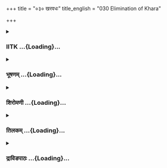 +++
title = "०३० खरवधः"
title_english = "030 Elimination of Khara"

+++
<div caption="श्रीराम-हरिसीताराममूर्ति-घनपाठिभ्यां वचनम्" class="audioEmbed" src="https://archive.org/download/Ramayana-recitation-Sriram-harisItArAmamUrti-Ghanapaati-v2/Kanda_3/Kanda_3_ARK-030-Kharasya_Vadhaha.mp3"></div>

<div class="js_include collapsed" newlevelforh1="3" title="IITK" unfilled url="/purANam/rAmAyaNam/audIchya-pAThaH/iitk/3_araNyakANDam/03-raxo-hatyA/030_kharavadhaH.md">
<details><summary><h3>IITK ...{Loading}...</h3></summary>

Khara's death in the hands of Rama-- gods and charanas praise him offer
prayers-- Lakshmana and Sita come out of the cave.



#### श्लोकः
##### मूलम्
भित्त्वा तु तां गदां बाणै राघवो धर्मवत्सलः।  
स्मयमानः खरं वाक्यं संरब्धमिदमब्रवीत्॥3.30.1॥

##### शब्दार्थः
धर्मवत्सलः fond of dharma, राघवः Rama, तां गदाम् that mace, बाणैः by arrows, भित्त्वा after breaking into pieces, स्मयमानः smiling, संरब्धम् confused, खरम् Khara, इदं वाक्यम् these  words, अब्रवीत् spoke.

##### आङ्ग्लानुवादः
Rama, fond of dharma, broke into pieces Khara's mace with his arrows, and smiling at bewildered Khara, saidः



#### श्लोकः
##### मूलम्
एतत्ते बलसर्वस्वं दर्शितं राक्षसाधम।  
शक्तिहीनतरो मत्तो वृथा त्वमवगर्जसि॥3.30.2॥

##### शब्दार्थः
राक्षसाधम O lowly demon, ते your, एतत् this, बलसर्वस्वम् all your strength, दर्शितम् is shown, मत्तः from me, शक्तिहीनतरः inferior in strength, त्वम् you, वृथा unnecssarily, अवगर्जसि roared against.

##### आङ्ग्लानुवादः
O lowly demon, you have already exhibited all your strength. Inferior to me in energy, you are needlessly roaring.



#### श्लोकः
##### मूलम्
एषा बाणविनिर्भिन्ना गदा भूमितलं गता।  
अभिधानप्रगल्भस्य तव प्रत्ययघातिनी॥3.30.3॥

##### शब्दार्थः
एषा this, गदा mace, बाणविनिर्भिन्ना broken by arrows, अभिधानप्रगल्भस्य spoke arrogantly, तव you, प्रत्ययघातिनी that which destroyed all your confidence, भूमितलम् on the ground, गता lying.

##### आङ्ग्लानुवादः
The mace about which you boasted so much has betrayed your confidence. Shattered by my arrows it now lies on the ground.



#### श्लोकः
##### मूलम्
यत्त्वयोक्तं विनष्टानामहमश्रुप्रमार्जनम्।  
राक्षसानां करोमीति मिथ्या तदपि ते वचः॥3.30.4॥

##### शब्दार्थः
अहम् I, विनष्टानाम् of the dead, राक्षसानाम् of the demons, अश्रुप्रमार्जनम् wiping tears, करोमीति I will do, त्वया by  you, यत् whatever, उक्तम् uttered, ते by you, तत् that, वचः अपि word too, मिथ्या false.

##### आङ्ग्लानुवादः
You said you will wipe the tears of the dead demons. (Now) those words have proved false.



#### श्लोकः
##### मूलम्
नीचस्य क्षुद्रशीलस्य मिथ्यावृत्तस्य रक्षसः।  
प्राणानहं हरिष्यामि गरुत्मानमृतं यथा॥3.30.5॥

##### शब्दार्थः
नीचस्य mean, क्षुद्रशीलस्य of low behaviour, मिथ्यावृत्तस्य  of false pride, रक्षसः of the demon, प्राणान् life, अहम् I, गरुत्मान् Garuda, अमृतं यथा  like nectar, हरिष्यामि will take away.

##### आङ्ग्लानुवादः
You are mean. You have false pride. You are of low behaviour. I shall take away your life, O demon,, Just as Garuda carried off the nectar.



#### श्लोकः
##### मूलम्
अद्य ते छिन्नकण्ठस्य फेनबुद्बुदभूषितम्।  
विदारितस्य मद्बाणैर्मही पास्यति शोणितम्॥3.30.6॥

##### शब्दार्थः
अद्य now, मद्बाणैः with my darts, विदारितस्य  split open, छिन्नकण्ठस्य (of a person) whose neck is cut, ते your, फेनबुद्बुदभूषितम् adorned with bubbles and foam, शोणितम् blood, मही ground, पास्यति will drink.

##### आङ्ग्लानुवादः
Now with your throat split open by my arrows , the earth will drink your foamy blood full of bubbles.



#### श्लोकः
##### मूलम्
पांसुरूषितसर्वाङ्गस्स्रस्तन्यस्त भुजद्वयः।  
स्वप्स्यसे गां समालिङ्ग्य दुर्लभां प्रमदामिव॥3.30.7॥

##### शब्दार्थः
पांसुरूषितसर्वाङ्गः all your limbs covered with dust, स्रस्तन्यस्तभुजद्वयः with both the arms  dropped and outstretched on the ground, दुर्लभाम् difficult, प्रमदामिव like a woman, गाम् the earth, समालिङ्ग्य after embracing, स्वप्स्यसे you will sleep.

##### आङ्ग्लानुवादः
With all your limbs covered with dust, both the arms dropped down and stretched  out  on the ground, you will sleep as though hugging the earth, like embracing a rare woman.



#### श्लोकः
##### मूलम्
प्रबद्धनिद्रे शयिते त्वयि राक्षसपांसने।  
भविष्यन्तिशरण्यानां शरण्या दण्डका इमे॥3.30.8॥

##### शब्दार्थः
राक्षसपांसने lowly demon, त्वयि you, प्रबद्धनिद्रे when you attain eternal sleep, शयिते when sleeping so, इमे these, दण्डकाः Dandaka grounds, शरण्यानाम् for the sheltered, शरण्याः refuge, भविष्यन्ति will be.

##### आङ्ग्लानुवादः
When you, O vile demon, will go into eternal sleep the Dandaka grounds will provide shelter to those who deserve it here.



#### श्लोकः
##### मूलम्
जनस्थाने हतस्थाने तव राक्षस मच्छरैः।  
निर्भया विचरिष्यन्ति सर्वतो मुनयो वने॥3.30.9॥

##### शब्दार्थः
राक्षस O demon , तव your, जनस्थाने when Janasthana, मच्छरैः by my darts, हतस्थाने when the hold is destroyed, मुनयः seers, निर्भयाः without fear, सर्वत्र all over, वने in the forest, विचरिष्यन्ति will wander.

##### आङ्ग्लानुवादः
O demon, when my arrows destroy your hold over Janasthana the sages will move freely without fear all over this forest.



#### श्लोकः
##### मूलम्
अद्य विप्रसरिष्यन्ति राक्षस्यो हतबान्धवाः।  
बाष्पार्द्रवदना दीना भयादन्यभयावहाः॥3.30.10॥

##### शब्दार्थः
अन्यभयावहाः causing fear to others, राक्षस्यः the demonesses, हतबान्धवाः with slain relations, बाष्पार्द्रवदनाः faces drenched in tears, भयात् due to fear, दीनाः desperately, अद्य now, विप्रसरिष्यन्ति will move away.

##### आङ्ग्लानुवादः
Having lost all their relations, the demonesses, who were causing fear to others,will move away with faces full of tears.



#### श्लोकः
##### मूलम्
अद्य शोकरसज्ञास्ता भविष्यन्ति निरर्थकाः।  
अनुरूपकुलाः पत्न्यो यासां त्वं पतिरीदृशः॥3.30.11॥

##### शब्दार्थः
यासाम् those women, ईदृशः ruined , त्वम् you, पतिः husband, अनुरूपकुलाः born of a befitting race, ताः them, पत्न्यः wives, अद्य now, निरर्थकाः meaninglessly, शोकरसज्ञाः taste the pangs of sorrow, भविष्यन्ति will remain

##### आङ्ग्लानुवादः
Your wives, who have got a husband like you, must have been born to a befitting race. They will taste the pangs of sorrow today, for no reasons whatsoever.



#### श्लोकः
##### मूलम्
नृशंस नीच क्षुद्रात्मन्नित्यं ब्राह्मणकण्टक।  
यत्कृते शङ्कितैरग्नौ मुनिभिः पात्यते हविः॥3.30.12॥

##### शब्दार्थः
नृशंश cruel , नीच mean, क्षुद्रात्मन् a vile self, नित्यम् always, ब्राह्मणकण्टक opposing the brahmins, यत्कृते due to whom, शङ्कितैः by hesitant, मुनिभिः by seers, हविः an oblation, अग्नौ in fire, पात्यते is offered.

##### आङ्ग्लानुवादः
O cruel, mean, vile fellow, you had been always opposing the brahmins who pour oblations in fire under fear.



#### श्लोकः
##### मूलम्
तमेवमभिसंरब्धं ब्रुवाणं राघवं रणे।  
खरो निर्भर्त्सयामास रोषात्खरतरस्वरः॥3.30.13॥

##### शब्दार्थः
एवम् thus, रणे in war, अभिसंरब्धम् in a state of excitement, ब्रुवाणाम्  was speaking, तं राघवम् that Rama, रोषात् due to anger, खरतरस्वरः  in a harsher tone, खरः Khara, निर्भर्त्सयामास abused.

##### आङ्ग्लानुवादः
When Rama was thus speaking in a state of excitement in the middle of war, the choleric Khara  started abusing him in a harsher tone.



#### श्लोकः
##### मूलम्
दृढं खल्ववलिप्तोऽसि भयेष्वपि च निर्भयः।  
वाच्यावाच्यं ततो हि त्वं मृत्युवश्यो न बुध्यसे॥3.30.14॥

##### शब्दार्थः
भयेष्वपि even in the midst of fear, निर्भयः fearless, त्वम् you, दृढम् certainly, अवलिप्तः असि you are haughty, ततः then, मृत्युवश्यः under the grip of death, वाच्यावाच्यम् what  to speak and what not to speak, न बुध्यसे not knowing.

##### आङ्ग्लानुवादः
You are very haughty. When there is every cause of fear you pretend fearlessness. Being in the grip of death you do not know what to speak and what not to speak.



#### श्लोकः
##### मूलम्
कालपाशपरिक्षिप्ता भवन्ति पुरुषा हि ये।  
कार्याकार्यं न जानन्ति ते निरस्तषडिन्द्रियाः॥3.30.15॥

##### शब्दार्थः
ये पुरुषाः those men, कालपाशपरिक्षिप्ताः bound by the noose of death, भवन्ति remain, ते you, निरस्तषडिन्द्रियाः  whose six senses (five sense organs and mind)  cease to function, कार्याकार्यम् (sense of discrimination) of what to and not to do, न जानन्ति do not know.

##### आङ्ग्लानुवादः
Those bound by the noose of death, do not know what to and what not to do, as their six senses cease to function.



#### श्लोकः
##### मूलम्
एवमुक्त्वा ततो रामं संरुध्य भ्रुकुटीं ततः।  
स ददर्श महासालमविदूरे निशाचरः॥3.30.16॥  
रणे प्रहरणस्यार्थे सर्वतो ह्यवलोकयन्।

##### शब्दार्थः
सः निशाचरः  nightwalker, रामम् to Rama, एवम् in that way, उक्त्वा having spoken, ततः then, भ्रुकुटीम् eyebrows, संरुध्य drawing together in frown, रणे in war, प्रहरणस्य अर्थे for striking, सर्वतः all over, अवलोकयन् observing, अविदूरे close by, महासालम् huge sal tree, ददर्श saw.

##### आङ्ग्लानुवादः
Having said thus to Rama with a frown on his face, Khara, looking around for something to strike him with, saw a huge sal tree not very far.



#### श्लोकः
##### मूलम्
स तमुत्पाटयामास संदश्य दशनच्छदम्॥3.30.17॥  
तं समुत्क्षिप्य बाहुभ्यां विनद्य च महाबलः।  
राममुद्दिश्य चिक्षेप हतस्त्वमिति चाब्रवीत्॥3.30.18॥

##### शब्दार्थः
सः Khara, दशनच्छदम्   lower lip, संदस्य  biting, तम् that( tree), उत्पाटयामास uprooted, महाबलः mighty, तम् him, बाहुभ्याम् with arms, समुत्क्षिप्य  lifted, विनद्य shouted, रामम् उद्दिश्य targetting Rama, चिक्षेप hurled, त्वम् you, हतः  dead, इति thus, अब्रवीत् च said.

##### आङ्ग्लानुवादः
Khara, biting his lower lip, uprooted the tree , lifted it with his mighty arms, and shouting at Rama loudly hurled it at him, saying, 'You are dead'.



#### श्लोकः
##### मूलम्
तमापतन्तं बाणौघैच्छित्वा रामः प्रतापवान्।  
रोषमाहारयत्तीव्रं निहन्तुं समरे खरम्॥3.30.19॥

##### शब्दार्थः
प्रतापवान् courageous, रामः Rama, आपतन्तम् falling, तम् that, बाणौघैः with a flood of arrows, छित्त्वा having shattered, समरे in war, खरम् Khara, निहन्तुम् to put an end, तीव्रम् intensely, रोषम् anger, आहारयत् gathered.

##### आङ्ग्लानुवादः
Brave Rama shattered with a flood of arrows the tree falling over him and summoned sharp anger to end Khara in war.



#### श्लोकः
##### मूलम्
जातस्वेदस्ततो रामो रोषाद्रक्तान्तलोचनः।  
निर्भिभेद सहस्रेण बाणानां समरे खरम्॥3.30.20॥

##### शब्दार्थः
ततः then, जातस्वेदः sweating all over, रोषात् with anger, रक्तान्तलोचनः one whose  eyes turned red in the corners, रामः Rama, बाणानाम् of the arrows, सहस्रेण a thousand, समरे in war, खरम् Khara, निर्भिभेद hit.

##### आङ्ग्लानुवादः
Full of sweat and with the corners of his eyes turned red, Rama hit Khara with a thousand arrows in the encounter.



#### श्लोकः
##### मूलम्
तस्य बाणान्तराद्रक्तं बहु सुस्राव फेनिलम्।  
गिरेः प्रस्रवणस्येव तोयधारापरिस्रवः॥3.30.21॥

##### शब्दार्थः
तस्य his, फेनिलम् foamy, बहु a lot, रक्तम् blood, बाणान्तरात् by the arrows piercing, गिरेः  of the mount, प्रस्रवणस्य Prasravana's, तोयधारपरिस्रवः इव like the waterfalls from the mountain, सुस्राव came out.

##### आङ्ग्लानुवादः
With his body pierced with arrows his blood started flowing like the waterfalls flow from mount Prasravana.



#### श्लोकः
##### मूलम्
विह्वलस्सकृतो बाणैः खरो रामेण संयुगे।  
मत्तो रुधिरगन्धेन तमेवाभ्यद्रवद्द्रुतम्॥3.30.22॥

##### शब्दार्थः
संयुगे in the war, रामेण by Rama, बाणैः with arrows, विह्वलः completely struck, कृतः done, मत्तः an intoxicated one, सः खरः Khara's, रुधिरगन्धेन with the smell of blood, द्रुतम् quickly, तं राममेव on Rama also, अभ्यद्रवत् ran charging.

##### आङ्ग्लानुवादः
Completely struck by Rama's arrows, Khara, intoxicated with the smell of  blood, ran speedily charging towards Rama.



#### श्लोकः
##### मूलम्
तमापतन्तं संरब्धं कृतास्त्रो रुधिराप्लुतम्।  
अपासर्पत्प्रतिपदं किञ्चित्वरितविक्रमः॥3.30.23॥

##### शब्दार्थः
कृतास्त्रः trained in the science of arms, (रामः Rama), आपतन्तम् falling upon, रुधिराप्लुतम् drenched in blood, संरब्धम् highly agitated, तम् him, त्वरितविक्रमः picked up his valour quickly, प्रतिपदम्  step, किञ्चित् a little, अपासर्पत् moved aside.

##### आङ्ग्लानुवादः
Rama who was an adept in the science of arms picked up his valour quickly and moved a step back (not  to give him an opportunity to strike), looking at the highly agitated Khara falling upon him, with his body fully drenched in blood.



#### श्लोकः
##### मूलम्
ततः पावकसङ्काशं वधाय समरे शरम्।  
खरस्य रामो जग्राह ब्रह्मदण्डमिवापरम्॥3.30.24॥

##### शब्दार्थः
ततः thereafter, रामः Rama, खरस्य Khara's, वधाय to kill, पावकसङ्काशम् glowing like fire, अपरम् इव like another, ब्रह्मदण्डमिव like Brahmadanda, शरम् dart, समरे in war, जग्राह took.

##### आङ्ग्लानुवादः
Rama took a dart glowing like fire which resembled another Brahmadanda to kill Khara in the war.



#### श्लोकः
##### मूलम्
स तं दत्तं मघवता सुरराजेन धीमता।  
संदधे चापि धर्मात्मा मुमोच च खरं प्रति॥3.30.25॥

##### शब्दार्थः
धर्मात्मा righteous, सः Rama, धीमता by the wise, मघवता by Indra, सुरराजेन by the king of the gods, दत्तम् was given, तम् that weapon, संदधे placed, खरं प्रति on Khara, मुमोच च and shot.

##### आङ्ग्लानुवादः
Righteous Rama placed on his bow the dart given him by wise Indra, king of the gods, and shot it at Khara.



#### श्लोकः
##### मूलम्
स विमुक्तो महाबाणो निर्घातसमनिस्वनः।  
रामेण धनुरायम्य खरस्योरसिचापतत्॥3.30.26॥

##### शब्दार्थः
रामेण by Rama, धनुः bow, आयम्य on bending, खरस्य Khara's, उरसि on the chest, विमुक्तः released, निर्घातसमनिस्वनः sounding like a violent gust of wind, सः बाणः that arrow, अपतत् fell.

##### आङ्ग्लानुवादः
Bending the bow fully, Rama released the arrow roaring like a violent gust of wind, which fell on Khara's chest.



#### श्लोकः
##### मूलम्
स पपात खरो भूमौ दह्यमानश्शरानग्निना।  
रुद्रेणेव विनिर्दग्धश्वेतारण्ये यथान्तकः॥3.30.27॥

##### शब्दार्थः
शराग्निना by the fire of the arrow, दह्यमानः  burned सः that, खरः Khara, श्वेतारण्ये in Swetaranya, रुद्रेण by Rudra, विनिर्दग्धः burnt totally, अन्तकः यथा like Yama, भूमौ on the ground, पपात collapsed.

##### आङ्ग्लानुवादः
Just as Yama was burnt by Rudra's fire(from his eyes) in Swetaranya, Khara collapsed on the ground consumed by the fire of Rama's arrow.



#### श्लोकः
##### मूलम्
स वृत्र इव वज्रेण फेनेन नमुचिर्यथा।  
बलो वेन्द्राशनिहतो निपपात हतः खरः॥3.30.28॥

##### शब्दार्थः
सः खरः that Khara, हतः killed, स वज्रेण by the thunderbolt, वृत्र इव like Vrutra, फेनेन by froth from, नमुचिः Namuchi, यथा like that, इन्द्राशनिहतः struck by Indra's thunderbolt, बलो वा like Bala, निपपात fell down.

##### आङ्ग्लानुवादः
Khara fell down just like Vrutra or Bala killed by Indra's thunderbolt or like Numuchi by the froth of the sea.



#### श्लोकः
##### मूलम्
ततो राजर्षयस्सर्वे सङ्गताः परमर्षयः।  
सभाज्य मुदिता राममिदं वचनमब्रुवन्॥3.30.29॥

##### शब्दार्थः
ततः then, सर्वे all, राजर्षयः rajarsis, परमर्षयः great seers, सङ्गताः together, मुदिताः joyfully, रामम् Rama, सभाज्य worshipped, इदम् this, वचनम् words, अब्रुवन् said.

##### आङ्ग्लानुवादः
Then the rajarsis, great seers gathered together, offered their worship to Rama  and said these words joyfully ः



#### श्लोकः
##### मूलम्
एतदर्थं महातेजा महेन्द्रः पाकशासनः।  
शरभङ्गाश्रमं पुण्यमाजगाम पुरन्दरः॥3.30.30॥

##### शब्दार्थः
पाकशासनः killer of Paka (Indra), महातेजाः glorious, पुरन्दरः one who can break a fortress, (Indra), महेन्द्रः Mahendra, एतदर्थम् for that purpose only, पुण्यम् holy, शरभङ्गाश्रमम् hermitage of Sarabhanga, आजगाम came.

##### आङ्ग्लानुवादः
For this purpose, killer of Paka, the gIorious Indra (who can break a fortress), came to the hermitage of Sarabhanga.



#### श्लोकः
##### मूलम्
आनीतस्त्वमिमं देशमुपायेन महर्षिभिः।  
एषां वधार्थं क्रूराणां रक्षसां पापकर्मणाम्॥3.30.31॥

##### शब्दार्थः
क्रूराणाम् cruel, पापकर्मणाम् sinners, एषाम् of these, रक्षसाम् of demons, वधार्थम् to kill, त्वम् you, महर्षिभिः by great sages, उपायेन cleverly planned, इमम् this, देशम् place, आनीतः you are brought.

##### आङ्ग्लानुवादः
You are brought to this place by the great sages who had cleverly devised a plan to kill the cruel sinners, these demons৷৷



#### श्लोकः
##### मूलम्
तदिदं नः कृतं कार्यं त्वया दशरथात्मज।  
सुखं धर्मं चरिष्यन्ति दण्डकेषु महर्षयः॥3.30.32॥

##### शब्दार्थः
दशरथात्मज O son of Dasaratha, नः our, तत् such, इदम् this, कार्यम् a task, कृतम् accomplished, महर्षयः sages, दण्डकेषु in Dandaka, सुखम् happily, धर्मम् rightful duty, चरिष्यन्ति discharge.

##### आङ्ग्लानुवादः
O son of Dasaratha, you have accomplished such a task that hereafter the sages in  
Dandaka will discharge their rightful duties happily.



#### श्लोकः
##### मूलम्
एतस्मिन्तरे देवाश्चारणैस्सह सङ्गताः।  
दुन्दुभींश्चाभिनिघ्नन्तः पुष्पवर्षं समन्ततः॥3.30.33॥  
रामस्योपरि संह्रुष्टा ववृषुर्विस्मितास्तदा।

##### शब्दार्थः
एतस्मिन् in the, अन्तरे meanwhile, देवाः gods, चारणैः सह and charanas (celestial bards), सङ्गताः got together, संह्रुष्टा joyfully, दुन्दुभीन् drums, अभिनिघ्नन्तः beating, तदा then, विस्मिताः wonderstruck, रामस्य at Rama, उपरि on, समन्ततः from all sides, पुष्पवर्षम् shower of flowers, ववृषुः rained.

##### आङ्ग्लानुवादः
Meanwhile the wonderstruck gods along with the charanas (celestial bards) got together and began beating the drums and raining showers of flowers on Rama from all sides.



#### श्लोकः
##### मूलम्
अर्धाधिकमुहूर्तेन रामेण निशितैश्शरैः॥3.30.34॥  
चतुर्दशसहस्राणि रक्षसां भीमकर्मणाम्।  
खरदूषणमुख्यानां निहतानि महाहवे॥3.30.35॥

##### शब्दार्थः
रामेण by Rama, अर्धाधिकमुहूर्तेन little more than half a moment (a moment i.e. मुहूर्त  is 48 seconds) निशितैः sharp, शरैः darts, महाहवे in the great war, भीमकर्मणाम् of terrific tasks, खरदूषणमुख्यानाम् led by Khara and Dusana, रक्षसाम् demons, चतुर्दश fourteen, सहस्राणि thousand, निहतानि were killed.

##### आङ्ग्लानुवादः
'In a little more than half a moment of this great war Rama had accomplished the terrific task of killing with sharp darts fourteen thousand demons, led by Khara and Dusana.



#### श्लोकः
##### मूलम्
अहो बत महत्कर्म रामस्य विदितात्मनः।  
अहो वीर्यमहो दाक्ष्यं विष्णोरिव हि दृश्यते॥3.30.36॥  
इत्येवमुक्त्वा ते सर्वे ययुर्देवा यथागतम्।

##### शब्दार्थः
विदितात्मनः who knows the self, रामस्य Rama's, महत् great, कर्म performance, अहो बत what a great thing, वीर्यम् prowess, अहो Oh, दाक्ष्यम् efficiency, अहो Oh, विष्णोरिव like Visnu, दृश्यते appears, इत्येवम् like that, उक्त्वा saying, सर्वे all, ते देवाः the gods, यथागतम् to their destinations, ययुः went back.

##### आङ्ग्लानुवादः
'Rama who knows the self has performed a great work. Oh what prowess what efficiency  only lord Visnu could do this'. So saying all the gods went back to their respective destinations.



#### श्लोकः
##### मूलम्
तस्मिन्नन्तरे वीरो लक्ष्मणस्सह सीतया।  
गिरिदुर्गाद्विनिष्क्रम्य संविवेशाश्रमं सुखी॥3.30.37॥

##### शब्दार्थः
तस्मिन् अन्तरे in the mean time, वीरः heroic, (सः) लक्ष्मणः Lakshmana, सीतया सह accompanied by Sita, गिरिदुर्गात् from the mountain cave, विनिष्क्रम्य came out, सुखी happily, आश्रमम् hermitage, (सं)विवेश entered.

##### आङ्ग्लानुवादः
In the mean time, heroic Lakshmana accompanied by Sita came out of the mountain cave happily and entered the hermitage.



#### श्लोकः
##### मूलम्
ततो रामस्तु विजयी पूज्यमानो महर्षिभिः।  
प्रविवेशाश्रमं वीरो लक्ष्मणेनाभिपूजितः॥3.30.38॥

##### शब्दार्थः
ततः then, विजयी victorious man, वीरः hero, रामस्तु Rama too, महर्षिभिः by the seers, पूज्यमानः worshipped by, लक्ष्मणेन by Lakshmana, अभिपूजितः worshipped, आश्रमम् hermitage, प्रविवेश entered.

##### आङ्ग्लानुवादः
Then victorious Rama having been worshipped by the seers and also by Lakshmana entered the hermitage.



#### श्लोकः
##### मूलम्
तं दृष्ट्वा शत्रुहन्तारं महर्षीणां सुखावहम्।  
बभूव हृष्टा वैदेही भर्तारं परिषस्वजे॥3.30.39॥

##### शब्दार्थः
वैदेही Vaidehi, शत्रुहन्तारम् one who has killed the enemies, महर्षीणाम् of the great sages, सुखावहम् for their happiness, तम् him, भर्तारम् husband, दृष्ट्वा seeing, हृष्टा glad, बभूव became, परिषस्वजे embraced.

##### आङ्ग्लानुवादः
On seeing Rama killing the enemies of the great sages for their happiness Sita felt glad and embraced her husband.



#### श्लोकः
##### मूलम्
मुदा परमया युक्ता दृष्ट्वा रक्षोगणान्हतान्।  
रामं चैवाव्यथं दृष्ट्वा तुतोष जनकात्मजा॥3.30.40॥

##### शब्दार्थः
जनकात्मजा daughter of Janaka, हतान् dead, रक्षोगणान् the demons, दृष्ट्वा seeing, परमया very much, मुदा happy, युक्ता became, रामं चैव by Rama, अव्यथम् unhurt, दृष्ट्वा seeing, तुतोष became glad.

##### आङ्ग्लानुवादः
Sita, daughter of Janaka, was happy to see the demons killed by Rama who himself was unhurt.



#### श्लोकः
##### मूलम्
ततस्तु तं राक्षससङ्घमर्दनं सभाज्यमानं मुदितैर्महर्षिभिः।  
पुनः परिष्वज्य शशिप्रभानना बभूव हृष्टा जनकात्मजा तदा॥3.30.41॥

##### शब्दार्थः
ततः then, शशिप्रभानना face bright like the Moon, जनकात्मजा Sita, daughter of Janaka, राक्षससङ्घमर्दनम् one who destroyed the demons, मुदितैः joyful, महर्षिभिः by the great sages too, सभाज्यमानम् worshipped, तम् him, पुनः again, परिष्वज्य embraced, तदा then, हृष्टा happy, बभूव was.

##### आङ्ग्लानुवादः
Then the daughter of Janaka, cheerful Sita, who had a face bright like the moon, embraced Rama, destroyer of demons who was worshipped by the delighted sages.  

#### समाप्तिः
 श्रीमद्रामायणे वाल्मीकीये आदिकाव्ये अरण्यकाण्डे त्रिंशस्सर्गः॥  
Thus ends the thirtieth sarga of Aranyakanda of the holy Ramayana the first epic composed by sage Valmiki.

</details>
</div>
<div class="js_include collapsed" newlevelforh1="3" title="भूषणम्" unfilled url="/purANam/rAmAyaNam/audIchya-pAThaH/TIkA/bhUShaNa_iitk/3_araNyakANDam/03-raxo-hatyA/030_kharavadhaH.md">
<details><summary><h3>भूषणम् ...{Loading}...</h3></summary>



भित्त्वा तु तां गदां बाणै राघवो धर्मवत्सलः ।  

स्मयमानः खरं वाक्यं संरब्धमिदमब्रवीत्  ॥  ३।३०।१  ॥   

एतत्ते बलसर्वस्वं दर्शितं राक्षसाधम ।  

शक्तिहीनतरो मत्तो वृथा त्वमवगर्जसि  ॥  ३।३०।२  ॥   

निरस्तनिखिलालम्बमहङ्कारमिव स्थितम् । खरं निहत्य साधूनां सुखावहमहं भजे  ॥ 
भित्त्वा त्वित्यादि । धर्मवत्सल इत्यनेन निरायुधवधो ऽनुचित इति श्रीरामो
ऽमन्यतेति गम्यते । स्मयमानः परिहसन्नित्यर्थः । संरब्धं भ्रान्तमिति
खरविशेषणम् । "संरम्भः सम्भ्रमे कोपे" इत्यमरः  ॥  ३।३०।१,२  ॥   

  

एषा बाणविनिर्भिन्ना गदा भूमितलं गता ।  

अभिधानप्रगल्भस्य तव प्रत्यरिघातिनी  ॥  ३।३०।३  ॥   

यत्त्वयोक्तं विनष्टानामहमश्रुप्रमार्जनम् ।  

राक्षसानां करोमीति मिथ्या तदपि ते वचः  ॥  ३।३०।४  ॥   

अभिधाने वचसि । प्रगल्भस्य धृष्टस्य । प्रत्यरिघातिनीति वीप्सायां प्रतिः ।
अरीनरीन् प्रतिघातिनी गदा  ॥  ३।३०।३,४  ॥   

  

नीचस्य क्षुद्रशीलस्य मिथ्यावृत्तस्य रक्षसः ।  

प्राणानपहरिष्यामि गरुत्मानमृतं यथा  ॥  ३।३०।५  ॥   

नीचस्य केवलवाचाटकत्वेन क्षुद्रस्य । क्षुद्रशीलस्य हीनस्वभावस्य ।
मिथ्यावृत्तस्य असद्वृत्तस्य  ॥  ३।३०।५  ॥   

  

अद्य ते छिन्नकण्ठस्य फेनबुद्बुदभूषितम् ।  

विदारितस्य मद्बाणैर्मही पास्यति शोणितम्  ॥  ३।३०।६  ॥   

फेनबुद्बुदाभ्यां भूषितम् अलङ्कृतम्, अनेन नूतनत्वमुक्तम् । विदारितस्य
विदारितोदरस्य  ॥  ३।३०।६  ॥   

  

पांसुरूषितसर्वाङ्गः स्रस्तन्यस्तभुजद्वयः ।  

स्वप्स्यसे गां समालिङ्ग्य दुर्लभां प्रमदामिव  ॥  ३।३०।७  ॥   

पांसुरूषितेति । रूषितं लिप्तम् । स्रस्तं यथा तथा भुवि भुजद्वयं येन । गां
भूमिं समालिङ्ग्येत्यनेनावाग्भूतत्वमुच्यते  ॥  ३।३०।७  ॥   

  

प्रवृद्धनिद्रे शयिते त्वयि राशक्षसपांसने ।  

भविष्यन्त्यशरण्यानां शरण्या दण्डका इमे  ॥  ३।३०।८  ॥   

प्रवृद्धनिद्रे दीर्घनिद्रे । अशरण्यानाम् ऋष्यादीनामगतीनाम् । शरण्याः
सुखावासभूताः  ॥  ३।३०।८  ॥   

  

जनस्थाने हतस्थाने तव राक्षस मच्छरैः ।  

निर्भया विचरिष्यन्ति सर्वतो मुनयो वने  ॥  ३।३०।९  ॥   

हतस्थाने हतराक्षसावस्थानसन्निवेषे  ॥  ३।३०।९  ॥   

  

अद्य विप्रसरिष्यन्ति राक्षस्यो हतबान्धवाः ।  

बाष्पार्द्रवदना दीना भयादन्यभयावहाः  ॥  ३।३०।१०  ॥   

पूर्वमन्यभयावहाः राक्षस्यः अद्य मद्भयात् जनस्थानात् । विप्रसरिष्यन्ति
पलायिष्यन्ते  ॥  ३।३०।१०  ॥   

  

अद्य शोकरसज्ञास्ता भविष्यन्ति निरर्थकाः ।  

अनुरूपकुलाः पत्न्यो यासां त्वं पतिरीदृशः  ॥  ३।३०।११  ॥   

अद्येति । यासां त्वमीदृशः पापी पतिः ताः पन्त्यः अनुरूपकुलाः
त्वत्सदृशदुर्वृत्ता इत्यर्थः । इतः, पूर्वं शोकानभिज्ञा अपि अद्य
शोकरसज्ञाः, निरर्थकाः निर्गतकामपुरुषार्थाः भविष्यन्ति  ॥  ३।३०।११  ॥   

  

नृशंस नीच क्षुद्रात्मन्नित्यं ब्राह्मणकण्टक ।  

यत्कृते शङ्कितैरर्ग्नौ मुनिभिः पात्यते हविः  ॥  ३।३०।१२  ॥   

तमेवमभिसंरब्धं ब्रुवाणं राघवं रणे ।  

खरो निर्भर्त्सयामास रोषात्खरतरस्वनः  ॥  ३।३०।१३  ॥   

ईदृश इत्युक्तं विवृणोति नृशंसेति । नृशंस घातुक नीच वृत्ततो हीन
क्षुद्रात्मन् क्षुद्रबुद्धे मुनिभिः यत्कृते यन्निमित्तं शङ्कितैः सद्भिः
अग्नौः हविः पात्यते हविर्दानसमये ऽपि किमेतदपहरिष्यन्तीति भीता
भवन्तीत्यर्थः  ॥  ३।३०।१२,१३  ॥   

  

दृढं खल्ववलिप्तो ऽसि भयेष्वपि च निर्भयः ।  

वाच्यावाच्यं ततो हि त्वं मृत्युवश्यो न बुद्ध्यसे  ॥  ३।३०।१४  ॥   

अवलिप्तो ऽसि गर्वितो ऽसि । दृढं निश्चितम् । ततः कारणात् । भयेषु
भयकारणेषु सत्स्वपि निर्भयो ऽसि । वाच्यं चावाच्यं च वाच्यावाच्यम् "योषां
च विरोधः शाश्वतिकः" इति द्वन्दैकवद्भावः । तत् मृत्युवश्यः सन् न बुध्यस
इति योजना  ॥  ३।३०।१४  ॥   

  

कालपाशपरिक्षिप्ता भवन्ति पुरुषा हि ये ।  

कार्याकार्यं न जानन्ति ते निरस्तषडिन्द्रियाः  ॥  ३।३०।१५  ॥   

उक्तमर्थं विशिष्य दर्शयति कालेति । परिक्षिप्ताः बद्धाः
निरस्तषडिन्द्रियाः निरस्तषडिन्द्रियव्यापाराः  ॥  ३।३०।१५  ॥   

  

एवमुक्त्वा ततो रामं संरुध्य भ्रुकुटीं ततः ।  

स ददर्श महासालमविदूरे निशाचरः ।  

रणे प्रहरणस्यार्थे सर्वतो ह्यवलोकयन्  ॥  ३।३०।१६  ॥   

भ्रुकुटीं सरुद्ध्य कृत्वेत्यर्थः । प्रहरणस्यार्थे आयुधार्थं सर्वतो
ऽवलोकयन् सन्नपि दूरे महासालं ददर्शेत्यन्वयः  ॥  ३।३०।१६  ॥   

  

स तमुत्पाटयामास सन्दश्य दशनच्छदम् ।  

तं समुत्क्षिप्य बाहुभ्यां विनद्य च महाबलः  ॥  ३।३०।१७  ॥   

राममुद्दिश्य चिक्षेप हतस्त्वमिति चाब्रवीत्  ॥  ३।३०।१८  ॥   

दशनच्छदम् अधरम् । सन्दश्य निपीड्य, अनेन सालस्य दुर्ग्रहत्वमुक्तम् ।
बाहुभ्यामित्यनेन सालस्थौल्यमुक्तम् । विनद्येत्यादिना जयाशोच्यते  ॥ 
३।३०।१७,१८  ॥   

  

तमापतन्तं बाणौघैश्छित्त्वा रामः प्रतापवान् ।  

रोषमाहारयत्तीव्रं निहन्तुं समरे खरम्  ॥  ३।३०।१९  ॥   

रोषमिति सर्वसामग्रीविरहेप्यानुकूल्यलेशाभावादिति भावः  ॥  ३।३०।१९  ॥   

  

जातस्वेदस्ततो रामो रोषाद्रक्तान्तलोचनः ।  

निर्बिभेद सहस्रेण बाणानां समरे खरम्  ॥  ३।३०।२०  ॥   

जातस्वेद इति रोषाज्जातस्वेदः न तु श्रमात् । रक्तान्तलोचनः
रक्तवर्णापाङ्गः  ॥  ३।३०।२०  ॥   

  

तस्य बाणान्तराद्रक्तं बहु सुस्राव फेनिलम् ।  

गिरेः प्रस्रवणस्येव तोयधारावरिस्रवः  ॥  ३।३०।२१  ॥   

बाणान्तरात् बाणक्षतविवरात् । फेनिलं फेनवत् । प्रस्रवणस्य प्रस्रवणाख्यस्य
। परिस्रवः प्रवाहः  ॥  ३।३०।२१  ॥   

  

विह्वलः स कृतो बाणैः खरो रामेण संयुगे ।  

मत्तो रुधिरगन्धेन तमेवाभ्यद्रवद्द्रुतम्  ॥  ३।३०।२२  ॥   

विह्वलः विक्लवः । रुधिरगन्धेनोपलक्षितः  ॥  ३।३०।२२  ॥   

  

तमापतन्तं संरब्धं कृतास्त्रो रुधिराप्लुतम् ।  

अपासर्पत् प्रतिपदं किञ्चित्त्वरितविक्रमः  ॥  ३।३०।२३  ॥   

तमापतन्तमिति । संरब्धं सम्भ्रान्तं प्रतिपदम् अस्त्रमोचनप्रतिकूलं तं खरं
किञ्चिदपासर्पत् पश्चादागतः, तस्मादपासर्पदित्यर्थः । अपसर्पणनिमित्तमाह
कृतास्त्र इति । संहितास्त्रत्वात् अस्त्रमोचनावकाशलाभायापासर्पदिति भावः ।
निमित्तान्तरमाह रुधिराप्लुतमिति । तत्स्पर्शबीभत्सेनापसर्पणमित्यर्थः ।
यद्यपि रणे किञ्चिदपसर्पणं शूरस्यायुक्तम् तथापि "सर्वतो बलवती
ह्यन्यथानुपपत्तिः" इति न्यायेनापसर्पणं विना तत्संहारहेत्वलाभादपसर्पणं न
दोष इति हृदयम्  ॥  ३।३०।२३  ॥   

  

ततः पावकसङ्काशं वधाय समरे शरम् ।  

खरस्य रामो जग्राह ब्रह्मदण्डमिवापरम्  ॥  ३।३०।२४  ॥   

ततः बाणपातावसरलाभात् । ब्रह्मदण्डं ब्रह्मशापम्  ॥  ३।३०।२४  ॥   

  

स तं दत्तं मघवता सुरराजेन धीमता ।  

सन्दधे चापि धर्मात्मा मुमोच च खरं प्रति  ॥  ३।३०।२५  ॥   

धीमता भावज्ञेन दत्तम्, अगस्त्यमुखेनेति शेषः  ॥  ३।३०।२५  ॥   

  

स विमुक्तो महाबाणो निर्घातसमनिस्वनः ।  

रामेण धनुरायम्य खरस्योरसि चापतत्  ॥  ३।३०।२६  ॥   

रामेण धनुरायम्य आकृष्य विमुक्तः इत्यन्वयः  ॥  ३।३०।२६  ॥   

स पपात खऱो भूमौ दह्यमानः शराग्निना ।  

रुद्रेणेव विनिर्दग्धः श्वेतारण्ये यथान्तकः  ॥  ३।३०।२७  ॥   

स खरः शराग्निना दह्यमानः सन् रुद्रेण रुद्रनेत्राग्निना दग्धो ऽन्तक इव
श्वेतारण्ये यथा श्वेतारण्य इव भूमौ पपात  ॥  ३।३०।२७  ॥   

  

स वृत्र इव वज्रेण फेनेन नमुचिर्यथा ।  

बलो वेन्द्राशनिहतो निपपात हतः खरः  ॥  ३।३०।२८  ॥   

सः रामबाणेन हतः खरः । अमोघबाणहतत्वज्ञापनाय प्रथमो दृष्टान्तः । लीलया
हतत्वज्ञापनाय द्वितीयः । समर्थाधिष्ठितत्वज्ञापनाय तृतीयः ।
आर्द्राच्छुष्काच्चावध्यत्वं नमुचेर्लब्धं तदर्थं फेनेन हतः । बलो वेति
वाशब्द इवार्थः । वृत्रादित्रयमिन्द्रेणैव हतम्  ॥  ३।३०।२८  ॥   

  

ततो राजर्षयः सर्वे सङ्गताः परमर्षयः ।  

सभाज्य मुदिता राममिदं वचनमब्रुवन्  ॥  ३।३०।२९  ॥   

परमर्षयः ब्रह्मर्षयः । सभाज्य सम्पूज्य  ॥  ३।३०।२९  ॥   

  

एतदर्थं महातेजा महेन्द्रः पाकशासनः ।  

शरभङ्गाश्रमं पुण्यमाजगाम पुरन्दरः  ॥  ३।३०।३०  ॥   

एतदर्थम् एतद्वधाय  ॥  ३।३०।३०  ॥   

  

आनीतस्त्वमिमं देशमुपायेन महर्षिभिः ।  

एषां वधार्थं क्रूराणां रक्षसां पापकर्मणाम्  ॥  ३।३०।३१  ॥   

तदिदं नः कृतं कार्यं त्वया दशरथात्मज ।  

सुखं धर्मं चरिष्यन्ति दण्डकेषु महर्षयः  ॥  ३।३०।३२  ॥   

इममुपपादयति आनीत इति । उपायेन तत्तदाश्रमदर्शनव्याजेन  ॥  ३।३०।३१,३२  ॥   

  

एतस्मिन्नन्तरे देवाश्चारणैः सह सङ्गताः ।  

दुन्दुभींश्चाभिनिघ्नन्तः पुष्पवर्षं समन्ततः ।  

रामस्योपरि संहृष्टा ववृषुर्विस्मितास्तदा  ॥  ३।३०।३३  ॥   

एतस्मिन्नित्याद्यर्धत्रयमेकान्वयम्  ॥  ३।३०।३३  ॥   

  

अर्धाधिकमुहूर्तेन रामेण निशितैः शरैः ।  

चतुर्दशसहस्राणिरक्षसां भीमकर्मणाम्  ॥  ३।३०।३४  ॥   

खरदूषणमुख्यानां निहतानि महाहवे ।  

अहो बत महत् कर्म रामस्य विदितात्मनः  ॥  ३।३०।३५  ॥   

अहो वीर्यमहो दाक्ष्यं विष्णोरिव हि दृश्यते ।  

इत्येवमुक्त्वा ते सर्वे ययुर्देवा यथागतम्  ॥  ३।३०।३६  ॥   

रामं स्तुवन्ति अर्धेत्यादिना । अर्धाधिकमुहूर्तेन घटिकात्रयेण । दाक्ष्यं
सर्वसंहारचातुर्यम्  ॥  ३।३०।३४३६  ॥   

  

एतस्मिन्नन्तरे वीरो लक्ष्मणः सह सीतया ।  

गिरिदुर्गाद्विनिष्क्रम्य संविवेशाश्रमं सुखी  ॥  ३।३०।३७  ॥   

ततो रामस्तु विजयीपूज्यमानो महर्षिभिः ।  

प्रविवेशाश्रमं वीरो लक्ष्मणेनाभिपूजितः  ॥  ३।३०।३८  ॥   

एतस्मिन्निति । अन्तरे अवसरे । गिरिदुर्गात् गिरिदुर्गप्रदेशात् । सुखी
रामपराक्रमदर्शनजन्यसन्तोषवान्  ॥  ३।३०।३७,३८  ॥   

  

तं दृष्ट्वा शत्रुहन्तारं महर्षीणां सुखावहम् ।  

बभूव हृष्टा वैदेही भर्तारं परिषस्वजे  ॥  ३।३०।३९  ॥   

तं दृष्ट्वेति । चतुर्दशसहस्ररक्षोभिरयमेकाकी किं करिष्यतीत्युद्विग्ना
सीता रामेण जिते वीरतारतम्याभिज्ञकुलप्रसूततया सबहुमानं परिषस्वज इत्याह ।
तं दृष्ट्वा पूर्वं महासमरे अदृश्यतया स्थितम् इदानीं दृष्ट्वा । तं
दृष्ट्वा वीरव्रणेन विगलद्रुधिरेण रोमकूपोल्लसद्भिरपि घर्मपयःकयणौघैः
"कोदण्डदण्डमवलम्ब्य विनीय वर्म किञ्चित्परिश्रमभृतं प्रियमीक्षमाणा ।"
इत्युक्तप्रकारं दृष्ट्वा । तं दृष्ट्वा ततोद्ग्रथितजटामण्डलेन
दृढबद्धकक्ष्यतया स्कन्धावलम्बितूणीरेण रणावसाननिर्वापितकोपाग्नितया
प्रसन्नवदनेन सीतालक्ष्मणमार्गावलोकनेन पुनरपि किमागमिष्यन्ति राक्षसा इति
दत्तावधानेन च लक्षितं दृष्ट्वा । तं दृष्ट्वा पूर्वं वीर इति श्रुतम्,
इदानीं निर्वर्तितवीरकृत्यं दृष्ट्वा । दर्शनप्रकारमाह शत्रुहन्तारम् ।
हननव्यापारे कर्मभावः शत्रूणां स्वस्य तु कर्तृभाव एव । हन्तारं हननव्यापार
एव दृष्टः न तु शरसन्धानादिव्यापार इत्यर्थः । शत्रुपदेन
देवगन्धर्वादिसङ्घे सत्यपि शत्रूनेव हतवानित्युच्यते । दुष्टनिग्रह उक्तः ।
शिष्ट परिपालनमाह महर्षीणां सुखावहम् । महर्षीणां तपोलेशेन हन्तुं
सामर्थ्येपि रक्षकस्वरूपस्य रक्ष्यभूतस्वस्वरूपस्य च हानिर्मा भूदिति केवलं
रक्षकव्यापारप्रतीक्षाणां रामप्रतिज्ञामेवावलोकयताम् । सुखावहम् "एहि पश्य
शरीराणि" इत्युक्तदुःखगन्धं निवर्त्य सुखस्यैव प्रापकम् । बभूव
बहुतरशत्रुगणाक्रमणाद्रामस्यैकाकितया च पूर्वं सत्तारहिता सीता सम्प्रति
सत्तां लेभे, जगत्प्राणस्य रामस्य सत्तालाभात् स्वयमपि सत्तामवाप । "आत्मा
वै पुरुषस्य दाराः" इत्युक्तरीत्या रामसत्तालाभात् स्वस्या अपि सत्ता
जातेति भावः । यद्वा "भू प्राप्तौ" इत्यस्माल्लिटि व्यत्ययेन परस्मैपदम् ।
भर्तारं विजयिनमालोक्य सरभसं गुहान्तरादागतेत्यर्थः । हृष्टा "सति धर्मिणि
धर्माः" इति न्यायेन धर्मिलाभानन्तरं तद्धर्महर्षो ऽभूदित्यर्थः । यद्वा
आन्तरप्रीत्यङ्कुरोपमरोमाञ्चाञ्चितेत्यर्थः । एवं शौर्यावलोकनप्रीतत्वे
हेतुमाह वैदेही । "मिथिलाधिपतिर्वीरः" इत्युक्तरीत्या
वीरकुलप्रसूतत्वादित्यर्थः । भर्तारं परिषस्वजे
तादृशनिरवधिकप्रेमभारभरिततया स्वयमालिलिङ्गे । भर्तरं लोकभर्तारं
सर्वलोकमातृत्वेन सर्वप्रजारक्षणं दृष्ट्वा परिषस्वजे । आयुधक्षतव्रणेषु
सुखोष्णाभ्यां स्तनाभ्यां पस्पर्श । परिषस्वजे पर्याप्तं सस्वजे, पश्चात्
पुरस्तात् पार्श्वतश्च पस्पर्शेत्यर्थः । यद्यपि रणे अपलायमानस्य पृष्ठे
शरपातप्रसङ्ग एव नास्ति तथापि सर्वतः समावृत्य आयुधप्रक्षेपात् पृष्ठतो ऽपि
व्रणसम्भवः बाणानां सम्यक् क्षिप्तानां पृष्ठतो निर्गमो ऽपि सम्भवति ।
महर्षीणां सुखावहं परिषस्वजे पुत्रविषये स्वभर्त्रोपकारकरणे
पुत्रवात्सल्यात् भर्तरि सन्तुष्टा भार्येव ऋषिजनसंरक्षणेन प्रीता
परिषस्वजे । रामं विना गुहागता सीता ततो निर्गत्य निरस्तसमस्तशत्रुं रामं
पिरषस्वज इत्यनेन हृदयगुहागतो जीवः परतन्त्रः आचार्यमुखेन परमशेषिणं
दृष्ट्वा तेन सकलविरोधिवर्गे निवर्तिते ततो निर्गत्य नित्यसूरिपरिषदासीनं
शेषिणमासाद्य तद्भोगरिवाहमनुबभूवेति ध्वन्यते  ॥  ३।३०।३९  ॥   

  

मुदा परमया युक्ता दृष्ट्वा रक्षोगणान् हतान् ।  

रामं चैवाव्यथं दृष्ट्वा तुतोष जनकात्मजा  ॥  ३।३०।४०  ॥   

ततस्तु तं राक्षससङ्घमर्दनं सभाज्यमानं मुदितैर्महर्षिभिः ।  

पुनः परिष्वज्य शशिप्रभानना बभूव हृष्टा जनकात्मजा तदा  ॥  ३।३०।४१  ॥   

इत्यार्षे श्रीरामायणे वाल्मीकीये आदिकाव्ये श्रीमदारण्यकाण्डे त्रिंशः
सर्गः  ॥  ३०  ॥   

उक्तमेवार्थं विशदं दर्शयति द्वाभाम् मुदेत्यादि  ॥  ३।३०।४०,४१  ॥   

इति श्रीगोविन्दराजविरचिते श्रीरामायणभूषणे रत्नमेखलाख्याने
आरण्यकाण्डव्याख्याने त्रिंशः सर्गः  ॥  ३०  ॥   



</details>
</div>
<div class="js_include collapsed" newlevelforh1="3" title="शिरोमणी" unfilled url="/purANam/rAmAyaNam/audIchya-pAThaH/TIkA/shiromaNI_iitk/3_araNyakANDam/03-raxo-hatyA/030_kharavadhaH.md">
<details><summary><h3>शिरोमणी ...{Loading}...</h3></summary>



खरगदाभेदानानन्तरकालिकं वृत्तान्तमाह--भित्त्वेति । धर्मवत्सलो राघवस्तां
खरप्रक्षिप्तां गदां शरै भित्त्वा स्मयमानः सन् संरब्धं कोपसूचकमिदं वाक्यं
खरमब्रवीत्  ॥  ३।३०।१  ॥   

  

एतदिति । हे राक्षसाधम ते एतत् बलसर्वस्वं दर्शितं त्वयैवेति शेषः,
शक्तिहीनतरस्त्वं मत्तो वृथा उपगर्जसि स्वप्राबल्यं कथयसि  ॥  ३।३०।२  ॥   

  

एषेति । अभिधानप्रगल्भस्य स्वप्राबल्यकथनधृष्टस्य तव एषा गदा
बाणविनिर्भिन्ना अत एव तव प्रत्ययघातिनी प्रत्ययस्य परैरच्छेद्यातो ऽनया
शत्रुविध्वंसो भविष्यत्येवेतिविश्वासस्य घातिनी निवर्तिका सती भूमितलं गता
प्राप्ता  ॥  ३।३०।३  ॥   

  

यदिति । यत् वचस्त्वया उक्तं तदपि वचः मिथ्या  ॥  ३।३०।४  ॥   

  

नीचस्येति । नीचस्य तव प्राणान् गरुत्मान् गरुडो ऽमृतमिव अपहरिष्यामि  ॥ 
३।३०।५  ॥   

  

अद्येति । मद्बाणैर्विदारितस्य अत एव भिन्नकण्ठस्य तव फेनबुद्बुदभूषितं
फेनबुद्बुदाभ्यां शोभितं शोणितं मही पास्यति  ॥  ३।३०।६  ॥   

  

पांस्विति । पांसुरूषितसर्वाङ्गः धूलीव्याप्तशरीरः स्रस्तं
शरीरदेशाच्च्युतम् अत एव न्यस्तं भूमौ संस्थापितं भुजद्वयं यस्य स त्वं
दुलेभां प्रमदामिव गां पृथ्वीं समाश्लिष्य स्वप्स्यसे  ॥  ३।३०।७  ॥   

  

प्रवृद्धेति । प्रवृद्धा अतिदैर्घ्यं प्राप्ता निद्रा यस्य तस्मिन्
राक्षसपांसने त्वयि शयिते सति इमे दण्डकाः दण्डकारण्यं शरण्यानां शरणे
हितानां मुनीनां शरण्या भविष्यन्ति  ॥  ३।३०।८  ॥   

  

तदेव भङ्ग्यन्तरेणाह--जनेति । हे राक्षस मच्छरैः हतं निवृत्तं स्थानं
राक्षसस्थितिर्यस्मात् तस्मिन् तव जनस्थाने वने मुनयो विचरिष्यन्ति  ॥ 
३।३०।९  ॥   

  

अद्येति । याः अन्यभयावहाः राक्षस्यः ता अद्य हतबान्धवाः अत एव दीनाः
बाष्पार्द्रवदनाः सत्यः भयात् विप्रसरिष्यन्ति  ॥  ३।३०।१०  ॥   

  

अद्येति । यासां पतिस्त्वमीदृशः स्वदुराचरणेन विध्वस्तस्ता अनुरूपकुलाः
दुराचरणेन स्वकुलयोग्या राक्षस्यः निरर्थिकाः सत्यः शोकरसज्ञा भविष्यन्ति
 ॥  ३।३०।११  ॥   

  

नृशंसेति । हे नृशंस त्वत्कृते सत्कर्मविध्वंसाय त्वत्प्रयत्ने सति
शङ्कितैः मुनिभिः हविरग्नौ पात्यते, एतेन महानपराधो युष्माभिः कृत इति
सूचितम्  ॥  ३।३०।१२  ॥   

  

तमिति । एवं संरब्धं वचो ब्रुवाणं राघवं रोषात्खरतरस्वरः खरो
निर्भर्त्सयामास  ॥  ३।३०।१३  ॥   

  

तत्प्रकारमाह--दृढमिति । त्वं दृडमत्यन्तमवलिप्तो गर्ववानसि अत एव भयेषु
मरणभीतिषु प्राप्तेषु अपि निर्भयस्तत एव हेतोः मृत्योर्वश्यस्त्वं
वाच्यावाच्यं न बुध्यसे  ॥  ३।३०।१४  ॥   

  

मृत्युवशत्वमेव द्रढयन्नाह--कालेति । ये पुरुषाः कालपाशपरिक्षिप्ता भवन्ति
ते निरस्तषडिन्द्रियाः सन्तः कार्याकार्यं न जानन्ति । मनसो
ऽपीन्द्रियत्वमिति मतेन मनसः प्रधानत्वेन चेन्द्रियाणां षट्त्वमिति
नानुपपत्तिः  ॥  ३।३०।१५  ॥   

  

एवमिति । राममेवमुक्त्वा भृकुटीं संरुध्य संनिबध्य प्रहरणस्यार्थे
प्रहारार्थं सर्वतो ऽवलोकयन् पश्यन् स निशाचरः अविदूरे निकटे महासालं
वृक्षविशेषं ददर्श । सार्धः श्लोक एकान्वयी  ॥  ३।३०।१६  ॥   

  

स इति । स खरः संदष्टदशनच्छदं यथा भवति तथा तं महाशालमुत्पाटयामास  ॥ 
३।३०।१७  ॥   

  

तमिति । महाबलः खरस्तं महासालं बाहुभ्यामुत्क्षिप्य ऊर्ध्वमुत्थाप्य
विनर्दित्वा विनर्द्य च राममुद्दिश्य चिक्षेप त्वं हत इत्यब्रवीच्च  ॥ 
३।३०।१८  ॥   

  

तमिति । आपतन्तं तं समरे संग्रामे बाणौघैः छित्वा प्रतापवान् रामः खं
निहन्तुं तीव्रं रोषमाहारयत्  ॥  ३।३०।१९  ॥   

  

जात इति । ततस्तीव्ररोषस्वीकारानन्तरं रोषरक्तान्तलोचनः रोषेण रक्ते
ऽन्तलोचने लोचनान्तभागौ यस्य स जातस्वेदो रामः बाणानां सहस्रेण खरं
निर्बिभेद  ॥  ३।३०।२०  ॥   

  

तस्येति । बाणान्तरात् बाणकृतव्रणान्तरालात् प्रस्रवणस्य तदभिधस्य गिरेः
धाराणां परिश्रव इव फेनिलं रक्तं बहु शुश्राव  ॥  ३।३०।२१  ॥   

  

विकल इति । रामेण बाणैः खरो विकलः कृतः अत एव रुधिरगन्धेन मत्तः स खरस्तं
राममेव द्रुतमभ्यद्रवत्  ॥  ३।३०।२२  ॥   

  

तमिति । कृतास्त्रः कृतानि छिन्नानि अस्त्राणि खरायुधानि येन स
त्वरितविक्रमो रामः रुधिराप्लुतं संक्रुद्धमापतन्तं तं खरं प्रतिपदं
तत्स्थानं प्रति किंचिदपासर्पत् बाणप्रहारयोग्यान्तराललाभायापासर्पयत्
अन्तर्भावितणिजर्थः अन्यथा तच्छब्दार्थस्य कर्मत्वाप्राप्त्या तद्वाचकात्
द्वितीयानापत्तेः पञ्चम्यापत्तेश्च दृष्ट्वेत्यस्याध्याहारे तु गौरवम्
ऽद्वित्रिपदम्ऽ इति भट्टपाठः  ॥  ३।३०।२३  ॥   

  

तत इति । ततस्तदपासर्पणानन्तरं रामः खरस्य वधाय अपरं ब्रह्मदण्डमिव
पावकसंकाशं शरं जग्राह  ॥  ३।३०।२४  ॥   

  

स इति । स रामः सुरराजेन मघवता दत्तं शरं संदधे स खरं प्रति मुमोच च  ॥ 
३।३०।२५  ॥   

  

स इति । धनुरायम्य रामेण विमुक्तः निर्घातसमनिस्वनः महाबाणः खरस्य उरसि
अपतत्  ॥  ३।३०।२६  ॥   

  

स इति । रुद्रेण विनिर्दग्धः श्वेतारण्ये ऽन्धक इव शराग्निना दह्यमानः खरः
भूमौ पपात  ॥  ३।३०।२७  ॥   

  

स इति । वज्रेण वृत्र इव फेनेन नमुचिरिव इन्द्राशनिहतो बलो वा इव हतो रामेण
निहतः खरो निपपात आर्द्रशुष्काभ्यां तद्धननाभावस्य ब्रह्मवरेण
सिद्धत्वात्फेनेन वध इत्यन्यत्र प्रपञ्चितम्  ॥  ३।३०।२८  ॥   

  

एतस्मिन्निति । एतस्मिन् अन्तरे समये चारणैः सह सङ्गताः संमिलिताः
संहृष्टाः देवा दुन्दुभीन् अभिनिघ्नन्तः सन्तः रामस्योपरि समन्ततः
पुष्पवर्षं ववृषुः । सार्धश्लोक एकान्वयी  ॥  ३।३०।२९  ॥   

  

अर्धेति । अर्धाधिकमुहूर्तेन घटीत्रयेण खरदूषणमुख्यानां रक्षसां चतुर्दश
सहस्राणि महामृधे रामेण रामेण निहतानि  ॥  ३।३०।३०३१  ॥   

  

अहो इति । विदितात्मनो रामस्य आश्चर्यीभूतकर्मादित्रयमिव विष्णोः
कर्मादित्रयं दृश्यते  ॥  ३।३०।३२  ॥   

  

इतीति । सर्वे देवा इत्येवमुक्त्वा यथागतं ययुः । ततस्तद्गमनानन्तरं संगताः
सर्वे सागस्त्याः राजर्षयः परमर्षयो ब्रह्मर्षयश्च रामं सभाज्य पूजयित्वा
इदमब्रुवन्  ॥  ३।३०।३३  ॥   

  

तद्वचनाकारमाह--एतदर्थमिति । महेन्द्रो ऽत्यैश्वर्यवान् पुरन्दरः
रिपुपुरविदारकः पाकशासन इन्द्रः एतदर्थं त्वत्कर्तृकराक्षसवधप्रार्थनार्थं
शरभङ्गाश्रममाजगाम अत एव एषां शत्रूणां रक्षसां वधार्थं महर्षिभिः उपायेन
इमं देशं त्वमानीतः  ॥  ३।३०।३४३५  ॥   

  

तदिति । तत् अस्माभिरीप्िसतमिदं नः कार्यं त्वया कृतम् अतः दण्डकेषु
महर्षयः स्वधर्मं प्रचरिष्यन्ति  ॥  ३।३०।३६  ॥   

  

एतस्मिन्निति । सीतया सह लक्ष्मणः गिरिदुर्गात् विनिष्क्रम्य आश्रमे
स्वपर्णशालायां सुखी सन् संविवेश  ॥  ३।३०।३७  ॥   

  

तत इति । महर्षिभिः पूज्यमानो वीरो विजयी रामः आश्रमं प्रविवेश । ततो
ऽनन्तरं लक्ष्मणेनाभिपूजितो ऽभवदिति शेषः  ॥  ३।३०।३८  ॥   

  

तमिति । महर्षीणां सुखावहं भर्तारं तं रामं दृष्ट्वा हृष्टा बभूव अत एव
परिषस्वजे  ॥  ३।३०।३९  ॥   

  

मुदेति । जनकात्मजा वैदेही रक्षोगणान् हतान् दृष्ट्वा अव्ययं
चित्तविकाररहितं रमां च दृष्ट्वा तुतोष  ॥  ३।३०।४०  ॥   

  

उपसंहरन्नाह--तत इति । राक्षससङ्घमर्दनम् अत एव महात्मभिः पूज्यमानं तं
रामं मुदान्वितानना जनकात्मजा पुनः परिष्वज्य हृष्टा अतिसंतुष्टा बभूव  ॥ 
३।३०।४१  ॥   

  

इति श्रीमद्वाल्मीकीयरामायणव्याख्याने रामायणशिरोमणावारण्यकाण्डे त्रिंशः
सर्गः  ॥  ३।३०  ॥   

  



</details>
</div>
<div class="js_include collapsed" newlevelforh1="3" title="तिलकम्" unfilled url="/purANam/rAmAyaNam/audIchya-pAThaH/TIkA/tilaka_iitk/3_araNyakANDam/03-raxo-hatyA/030_kharavadhaH.md">
<details><summary><h3>तिलकम् ...{Loading}...</h3></summary>



भित्त्वेति  ॥  ३।३०।१  ॥   

  

लब्धावसरो भगवांस्त्वयैव कत्थनं कृतमित्याह एतदिति । शक्तिहीनतरः शक्त्या
हीनतरः  ॥  ३।३०।२  ॥   

  

अभिधाने केवलं प्रगल्भस्य तवानया शत्रुवधो भवत्येवेत्ययं यः प्रत्ययो
विश्वासस्तस्य स्वनाशेन घातिका  ॥  ३।३०।३६  ॥   

  

स्रस्तं स्थानादत एव भूमौ न्यस्तं भुजद्वयं येन सः । गां भूवम्  ॥  ३।३०।७
 ॥   

  

प्रवृद्धनिद्रे प्रवृद्धदीर्घनिद्रे । शरण्याः सुखवासभूताः । शरण्यानां
तपोमहिम्ना सर्वजनशरण्यानाम्  ॥  ३।३०।८  ॥   

  

हतस्थाने हतराक्षसवासे  ॥  ३।३०।९  ॥   

  

विप्रसरिष्यन्ति मद्भयेन जनस्थानात्पलायिष्यन्तीत्यर्थः  ॥  ३।३०।१०  ॥   

  

शोकरसज्ञाः शोकस्थायिकरसज्ञाः । निरर्थिका निःशेषतो नष्टो ऽर्थः
कामादिपुरुषार्थो यासां ताः ।
अनुरूपकुलास्त्वत्सदृशदुर्वृत्तत्वादिगुणवत्कुलाः । ईदृशः पापकर्मा  ॥ 
३।३०।११  ॥   

  

अस्यैव विवरणम् नृशंसेत्यादि शङ्कितैस्त्वद्भटेभ्यः । यद्यपि भगवत ईदृशेषु
क्षुद्रेष्वेवं वादो ऽनुचितः, तथापि निरयस्थमिति स्वोक्तिं सत्यां कर्तुं
मरणकाले क्रोधजनकतमोगुणोद्रेकस्य तामसगुणगतिसंपादकस्योद्भवायेति बोध्यम्  ॥ 
३।३०।१२,१३  ॥   

  

ततो हि अवलिप्तत्वादेव । मृत्युवश्यो ऽपि वाच्यावाच्यं न जानीषे  ॥ 
३।३०।१४ ॥   

  

परिक्षेपो बन्धः । निरस्तषडिन्द्रियाः
सान्तःकरणचक्षुरादिपञ्चेन्द्रियैर्निरस्ता विनाशितस्वातन्त्र्याः ।
मृत्युकाले स्पुरितभगवद्रूपः । श्लेषेण स्वाविनयं क्षमापयति च । कालेति ।
अतस्त्वया मदुक्तयः क्षन्तव्या इति व्यङ्ग्यमित्यन्ये तेषां निरयस्थमिति
भगवदुक्तेरसङ्गतिः स्पष्टैव  ॥  ३।३०।१५  ॥   

  

भृकुटिं संनिरुध्य संनिबध्य  ॥  ३।३०।१६  ॥   

  

प्रहरणमायुधं तदर्थे सर्वतः प्रसृतमिति शेषः । तादृशसालमवलोकयन्नित्यर्थः ।
दशनच्छदमधरम्, सन्दष्टदशनच्छदं यथा भवति तथा  ॥  ३।३०।१७  ॥   

  

समुत्क्षिप्य भ्रमयित्वा ? हतो मारितः  ॥  ३।३०।१८,१९  ॥   

  

जातस्वेदः रोषादिति शेषः, न तु श्रमादिति । अयं रोषो ऽपि भगवतारोपित एव
नटवन्न तु वास्तवो मानुषत्वस्थिरीकरणायेति बोध्यम् । रक्तवर्णे ऽन्तभागे
ऽपाङ्गभागे लोचने यस्य सः । सहस्रेणानन्तेन  ॥  ३।३०।२०  ॥   

  

बाणान्तराद्बाणक्षतविवरात्प्रस्रवणस्य प्रस्रवणाख्यस्य परिस्रवः प्रवाहः  ॥ 
३।३०।२१  ॥   

  

विकलः परवशः कृतः न तु मृत इत्यर्थः । तदेवाह मत्त इति  ॥  ३।३०।२२  ॥   

  

आपतन्तं बाणक्षेपावकाशो यथा न भवति तथोपर्यापतन्तं खरं दृष्ट्वा ऽत्यासत्तौ
धनुर्व्यापारो न स्यादिति स्वशरीरे तद्रुधिरपातभिया च द्वित्रीणि पदानि
त्वरितपदन्यासो बाणं सन्दधदेव पृष्ठतो ऽपासर्पत् । अनेन महाबलत्वं
खरस्योक्तं नह्यन्यथा रामधनुश्छेदो ऽनन्ततद्बाणसहनं वा सुशकम् । अत एवाग्रे
तद्वधाय विशिष्य स्वशक्तिरूपवैष्णवबाणग्रहणम्  ॥  ३।३०।२३  ॥   

  

ब्रह्मदण्डमिव ब्रह्मास्त्रमिवामेघम्  ॥  ३।३०।२४  ॥   

  

मघवता दत्तमगस्त्यद्वारा  ॥  ३।३०।२५  ॥   

  

धनुरायम्य विमुक्तः स खरस्योरस्यपतदित्यन्वयः  ॥  ३।३०।२६  ॥   

  

श्वेतारण्ये यथान्धकः । अन्धकासुरश्वेतारण्ये रुद्रेण हत इति
पुराणप्रसिद्धम् । रुद्रेणेवेति इवशब्दो वाक्यालङ्कारे । "श्वेतारण्ये
यथान्तकः" इति प्रचुरः पाठः । तत्र कावेरीतीरवर्तिनि श्वेतारण्ये
मार्कण्डेयचिरजीवित्वायान्तकसंहारो रुद्रेण कृत इति तन्माहात्म्ये
प्रसिद्धिः । कौर्मे तूत्तरखण्डे श्वेतस्य राजर्षेः परमशैवस्य कालञ्जरे
पर्वते तपस्यभिरतस्य मारणायागतस्यान्तकस्य शिवेन वामपादप्रहारेण संहारः कृत
इति षट्त्रिंशो ऽध्याये उक्तम्  ॥  ३।३०।२७  ॥   

  

वज्रेण वृत्र इव फेनेन तदाच्छादितवज्रेण नमुचिरिव । न शुष्केण नार्देणेति
ब्रह्मणा तस्मै वरदानात् । अशनिहतो बलो वा वाशब्द इवार्थे बल इव । एवं च
अन्तकादिवधस्य रुद्रेन्द्रातिरिक्तासाध्यत्ववत्खरवधस्य
रामातिरिक्तासाध्यत्वं प्रकाशितं कविना  ॥  ३।३०।२८,२९  ॥   

  

अर्धाधिकमुहूर्तेन किञ्चिदूनघटिकात्रयेण  ॥  ३।३०।३०३२  ॥   

  

राजर्षयो नहुषाद्याः । परमर्षयो भृग्वाद्याः  ॥  ३।३०।३३  ॥   

  

सभाज्य पूजयित्वा । एतदर्थे रक्षसां वधायैतद्देशवासनियोजनार्थम् । क्षणं
स्थित्वा रामं प्रस्थाप्य भवद्भिर्बह्मलोकाय प्रस्थातव्यमित्युक्त्वा
शरभङ्गं प्रतीन्द्रो गत इत्याशयः  ॥  ३।३०।३४३६  ॥   

  

एतस्मिन्नन्तरे देवानाम् ऋषीणां च निर्गमनसमये  ॥  ३।३०।३७४०  ॥   

  

हर्षातिशयात्पुनरालिङ्गनम् । इदं युद्धं प्रायः शिशिरार्धे  ॥  ३।३०।४१  ॥   

  

इति श्रीरामाभिरामे श्रीरामीये रामायणतिलके वाल्मीकीय आदिकाव्ये
ऽरण्यकाण्डे त्रिंशः सर्गः  ॥  ३।३०  ॥   

  



</details>
</div>
<div class="js_include collapsed" newlevelforh1="3" title="द्राविडपाठः" unfilled url="/purANam/rAmAyaNam/drAviDapAThaH/3_araNyakANDam/03-raxo-hatyA/030_kharavadhaH.md">
<details><summary><h3>द्राविडपाठः ...{Loading}...</h3></summary>


भित्त्वा तु तां गदां बाणै राघवो धर्मवत्सलः।  
स्मयमानः खरं वाक्यं संरब्धमिदमब्रवीत् ॥ 3.30.1 ॥   
एतत्ते बलसर्वस्वं दर्शितं राक्षसाधम।  
शक्तिहीनतरो मत्तो वृथा त्वमवगर्जसि ॥ 3.30.2 ॥   
एषा बाणविनिर्भिन्ना गदा भूमितलं गता।  
अभिधानप्रगल्भस्य तव प्रत्यरिघातिनी ॥ 3.30.3 ॥   
यत्त्वयोक्तं विनष्टानामहमश्रुप्रमार्जनम्।  
राक्षसानां करोमीति मिथ्या तदपि ते वचः ॥ 3.30.4 ॥   
नीचस्य क्षुद्रशीलस्य मिथ्यावृत्तस्य रक्षसः।  
प्राणानपहरिष्यामि गरुत्मानमृतं यथा ॥ 3.30.5 ॥   
अद्य ते छिन्नकण्ठस्य फेनबुद्बुदभूषितम्।  
विदारितस्य मद्बाणैर्मही पास्यति शोणितम् ॥ 3.30.6 ॥   
पांसुरूषितसर्वाङ्गः स्रस्तन्यस्तभुजद्वयः।  
स्वप्स्यसे गां समालिङ्ग्य दुर्लभां प्रमदामिव ॥ 3.30.7 ॥   
प्रवृद्धनिद्रे शयिते त्वयि राशक्षसपांसने।  
भविष्यन्त्यशरण्यानां शरण्या दण्डका इमे ॥ 3.30.8 ॥   
जनस्थाने हतस्थाने तव राक्षस मच्छरैः।  
निर्भया विचरिष्यन्ति सर्वतो मुनयो वने ॥ 3.30.9 ॥   
अद्य विप्रसरिष्यन्ति राक्षस्यो हतबान्धवाः।  
बाष्पार्द्रवदना दीना भयादन्यभयावहाः ॥ 3.30.10 ॥   
अद्य शोकरसज्ञास्ता भविष्यन्ति निरर्थकाः।  
अनुरूपकुलाः पत्न्यो यासां त्वं पतिरीदृशः ॥ 3.30.11 ॥   
नृशंस नीच क्षुद्रात्मन्नित्यं ब्राह्मणकण्टक।  
यत्कृते शङ्कितैरर्ग्नौ मुनिभिः पात्यते हविः ॥ 3.30.12 ॥   
तमेवमभिसंरब्धं ब्रुवाणं राघवं रणे।  
खरो निर्भर्त्सयामास रोषात्खरतरस्वनः ॥ 3.30.13 ॥   
दृढं खल्ववलिप्तोऽसि भयेष्वपि च निर्भयः।  
वाच्यावाच्यं ततो हि त्वं मृत्युवश्यो न बुद्ध्यसे ॥ 3.30.14 ॥   
कालपाशपरिक्षिप्ता भवन्ति पुरुषा हि ये।  
कार्याकार्यं न जानन्ति ते निरस्तषडिन्द्रियाः ॥ 3.30.15 ॥   
स ददर्श महासालमविदूरे निशाचरः।  
रणे प्रहरणस्यार्थे सर्वतो ह्यवलोकयन् ॥ 3.30.16 ॥   
स तमुत्पाटयामास सन्दश्य दशनच्छदम्।  
तं समुत्क्षिप्य बाहुभ्यां विनद्य च महाबलः ॥ 3.30.17 ॥   
राममुद्दिश्य चिक्षेप हतस्त्वमिति चाब्रवीत् ॥ 3.30.18 ॥   
तमापतन्तं बाणौघैश्छित्त्वा रामः प्रतापवान्।  
रोषमाहारयत्तीव्रं निहन्तुं समरे खरम् ॥ 3.30.19 ॥   
जातस्वेदस्ततो रामो रोषाद्रक्तान्तलोचनः।  
निर्बिभेद सहस्रेण बाणानां समरे खरम् ॥ 3.30.20 ॥   
तस्य बाणान्तराद्रक्तं बहु सुस्राव फेनिलम्।  
गिरेः प्रस्रवणस्येव तोयधारावरिस्रवः ॥ 3.30.21 ॥   
विह्वलः स कृतो बाणैः खरो रामेण संयुगे।  
मत्तो रुधिरगन्धेन तमेवाभ्यद्रवद्द्रुतम् ॥ 3.30.22 ॥   
तमापतन्तं संरब्धं कृतास्त्रो रुधिराप्लुतम्।  
अपासर्पत् प्रतिपदं किञ्चित्त्वरितविक्रमः ॥ 3.30.23 ॥   
ततः पावकसङ्काशं वधाय समरे शरम्।  
खरस्य रामो जग्राह ब्रह्मदण्डमिवापरम् ॥ 3.30.24 ॥   
स तं दत्तं मघवता सुरराजेन धीमता।  
सन्दधे चापि धर्मात्मा मुमोच च खरं प्रति ॥ 3.30.25 ॥   
स विमुक्तो महाबाणो निर्घातसमनिस्वनः।  
रामेण धनुरायम्य खरस्योरसि चापतत् ॥ 3.30.26 ॥   
स पपात खऱो भूमौ दह्यमानः शराग्निना।  
रुद्रेणेव विनिर्दग्धः श्वेतारण्ये यथान्तकः ॥ 3.30.27 ॥   
स वृत्र इव वज्रेण फेनेन नमुचिर्यथा।  
बलो वेन्द्राशनिहतो निपपात हतः खरः ॥ 3.30.28 ॥   
ततो राजर्षयः सर्वे सङ्गताः परमर्षयः।  
सभाज्य मुदिता राममिदं वचनमब्रुवन् ॥ 3.30.29 ॥   
एतदर्थं महातेजा महेन्द्रः पाकशासनः।  
शरभङ्गाश्रमं पुण्यमाजगाम पुरन्दरः ॥ 3.30.30 ॥   
आनीतस्त्वमिमं देशमुपायेन महर्षिभिः।  
एषां वधार्थं क्रूराणां रक्षसां पापकर्मणाम् ॥ 3.30.31 ॥   
तदिदं नः कृतं कार्यं त्वया दशरथात्मज।  
सुखं धर्मं चरिष्यन्ति दण्डकेषु महर्षयः ॥ 3.30.32 ॥   
दुन्दुभींश्चाभिनिघ्नन्तः पुष्पवर्षं समन्ततः।  
रामस्योपरि संहृष्टा ववृषुर्विस्मितास्तदा ॥ 3.30.33 ॥   
अर्धाधिकमुहूर्तेन रामेण निशितैः शरैः।  
चतुर्दशसहस्राणिरक्षसां भीमकर्मणाम् ॥ 3.30.34 ॥   
खरदूषणमुख्यानां निहतानि महाहवे।  
अहो बत महत् कर्म रामस्य विदितात्मनः ॥ 3.30.35 ॥   
अहो वीर्यमहो दाक्ष्यं विष्णोरिव हि दृश्यते।  
इत्येवमुक्त्वा ते सर्वे ययुर्देवा यथागतम् ॥ 3.30.36 ॥   
एतस्मिन्नन्तरे वीरो लक्ष्मणः सह सीतया।  
गिरिदुर्गाद्विनिष्क्रम्य संविवेशाश्रमं सुखी ॥ 3.30.37 ॥   
ततो रामस्तु विजयीपूज्यमानो महर्षिभिः।  
प्रविवेशाश्रमं वीरो लक्ष्मणेनाभिपूजितः ॥ 3.30.38 ॥   
तं दृष्ट्वा शत्रुहन्तारं महर्षीणां सुखावहम्।  
बभूव हृष्टा वैदेही भर्तारं परिषस्वजे ॥ 3.30.39 ॥   
मुदा परमया युक्ता दृष्ट्वा रक्षोगणान् हतान्।  
रामं चैवाव्यथं दृष्ट्वा तुतोष जनकात्मजा ॥ 3.30.40 ॥   
ततस्तु तं राक्षससङ्घमर्दनं सभाज्यमानं मुदितैर्महर्षिभिः।  
पुनः परिष्वज्य शशिप्रभानना बभूव हृष्टा जनकात्मजा तदा ॥ 3.30.41 ॥   

</details>
</div>
